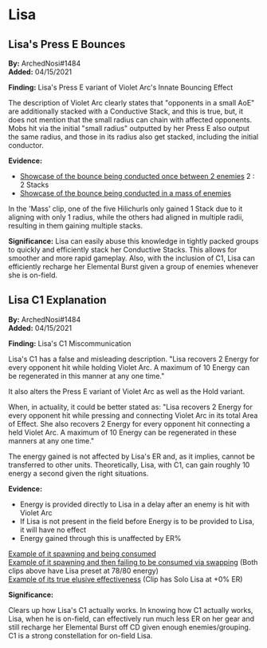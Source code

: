 # Lisa

## Lisa's Press E Bounces

**By:** ArchedNosi\#1484  
**Added:** 04/15/2021

**Finding:** Lisa's Press E variant of Violet Arc's Innate Bouncing Effect

The description of Violet Arc clearly states that "opponents in a small AoE" are additionally stacked with a Conductive Stack, and this is true, but, it does not mention that the small radius can chain with affected opponents. Mobs hit via the initial "small radius" outputted by her Press E also output the same radius, and those in its radius also get stacked, including the initial conductor.

**Evidence:**

* [Showcase of the bounce being conducted once between 2 enemies](https://youtu.be/10QqWDgefpU) 2 : 2 Stacks
* [Showcase of the bounce being conducted in a mass of enemies](https://youtu.be/t8SdGCkJ1lM)

In the 'Mass' clip, one of the five Hilichurls only gained 1 Stack due to it aligning with only 1 radius, while the others had aligned in multiple radii, resulting in them gaining multiple stacks.

**Significance:** Lisa can easily abuse this knowledge in tightly packed groups to quickly and efficiently stack her Conductive Stacks. This allows for smoother and more rapid gameplay. Also, with the inclusion of C1, Lisa can efficiently recharge her Elemental Burst given a group of enemies whenever she is on-field.

## Lisa C1 Explanation

**By:** ArchedNosi\#1484  
**Added:** 04/15/2021

**Finding:** Lisa's C1 Miscommunication

Lisa's C1 has a false and misleading description. "Lisa recovers 2 Energy for every opponent hit while holding Violet Arc. A maximum of 10 Energy can be regenerated in this manner at any one time."

It also alters the Press E variant of Violet Arc as well as the Hold variant.

When, in actuality, it could be better stated as: "Lisa recovers 2 Energy for every opponent hit while pressing and connecting Violet Arc in its total Area of Effect. She also recovers 2 Energy for every opponent hit connecting a held Violet Arc. A maximum of 10 Energy can be regenerated in these manners at any one time."

The energy gained is not affected by Lisa's ER and, as it implies, cannot be transferred to other units. Theoretically, Lisa, with C1, can gain roughly 10 energy a second given the right situations.

**Evidence:**

* Energy is provided directly to Lisa in a delay after an enemy is hit with Violet Arc
* If Lisa is not present in the field before Energy is to be provided to Lisa, it will have no effect
* Energy gained through this is unaffected by ER%

[Example of it spawning and being consumed](https://youtu.be/afcHsZ9wUM0)  
[Example of it spawning and then failing to be consumed via swapping](https://youtu.be/JTEGQ0Scz3k) \(Both clips above have Lisa preset at 78/80 energy\)  
[Example of its true elusive effectiveness](https://youtu.be/FSR7y-RcK3Y) \(Clip has Solo Lisa at +0% ER\)

**Significance:** 

Clears up how Lisa's C1 actually works. In knowing how C1 actually works, Lisa, when he is on-field, can effectively run much less ER on her gear and still recharge her Elemental Burst off CD given enough enemies/grouping. C1 is a strong constellation for on-field Lisa.

